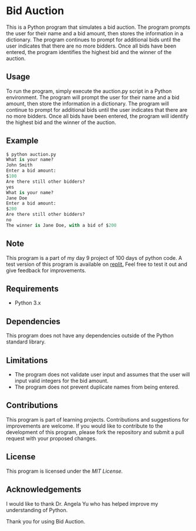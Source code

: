 # Bid Auction
This is a Python program that simulates a bid auction. The program prompts the user for their name and a bid amount, then stores the information in a dictionary. The program continues to prompt for additional bids until the user indicates that there are no more bidders. Once all bids have been entered, the program identifies the highest bid and the winner of the auction.

## Usage
To run the program, simply execute the auction.py script in a Python environment. The program will prompt the user for their name and a bid amount, then store the information in a dictionary. The program will continue to prompt for additional bids until the user indicates that there are no more bidders. Once all bids have been entered, the program will identify the highest bid and the winner of the auction.

## Example
```py
$ python auction.py
What is your name?
John Smith
Enter a bid amount:
$100
Are there still other bidders?
yes
What is your name?
Jane Doe
Enter a bid amount:
$200
Are there still other bidders?
no
The winner is Jane Doe, with a bid of $200
```

## Note
This program is a part of my day 9 project of 100 days of python code.
A test version of this program is available on [replit.](https://replit.com/@labelisaiah/blind-bidding-action?v=1) Feel free to test it out and give feedback for improvements.

## Requirements
+ Python 3.x

## Dependencies
This program does not have any dependencies outside of the Python standard library.

## Limitations
+ The program does not validate user input and assumes that the user will input valid integers for the bid amount.
+ The program does not prevent duplicate names from being entered.

## Contributions
This program is part of learning projects. Contributions and suggestions for improvements are welcome. If you would like to contribute to the development of this program, please fork the repository and submit a pull request with your proposed changes.

## License
This program is licensed under the *MIT License.*

## Acknowledgements
I would like to thank Dr. Angela Yu who has helped improve my understanding of Python.

Thank you for using Bid Auction.

